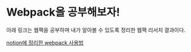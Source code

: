 # Webpack을 공부해보자!

아래 링크는 웹팩을 공부하며 내가 알아볼 수 있도록 정리한 웹팩 리서치 결과이다.

[notion에 정리한 webpack 사용법](https://kyw1120.notion.site/Webpack-1d80afc1d9c64c7e8c2e9cfdb2160b32)
